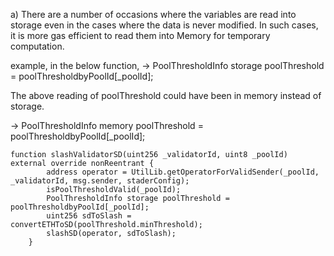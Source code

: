 a) There are a number of occasions where the variables are read into storage even in the cases where the data is never modified. In such cases, it is more gas efficient to read them into Memory for temporary computation.

example, in the below function, 
-> PoolThresholdInfo storage poolThreshold = poolThresholdbyPoolId[_poolId];

The above reading of poolThreshold could have been in memory instead of storage.

-> PoolThresholdInfo memory poolThreshold = poolThresholdbyPoolId[_poolId];
```
function slashValidatorSD(uint256 _validatorId, uint8 _poolId) external override nonReentrant {
        address operator = UtilLib.getOperatorForValidSender(_poolId, _validatorId, msg.sender, staderConfig);
        isPoolThresholdValid(_poolId);
        PoolThresholdInfo storage poolThreshold = poolThresholdbyPoolId[_poolId];
        uint256 sdToSlash = convertETHToSD(poolThreshold.minThreshold);
        slashSD(operator, sdToSlash);
    }
```